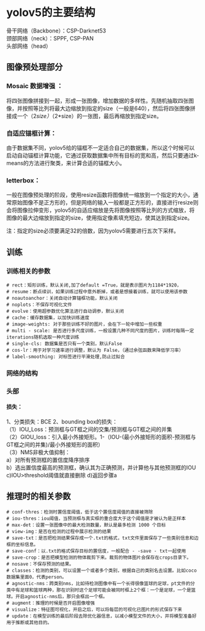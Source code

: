 # yolov5的主要结构

骨干网络（Backbone）：CSP-Darknet53  
颈部网络（neck）：SPPF, CSP-PAN  
头部网络（head）

## 图像预处理部分

### Mosaic 数据增强 ：

将四张图像拼接到一起，形成一张图像，增加数据的多样性。先随机抽取四张图像，并按照等比列将最大边缩放到指定的size（一般是640），然后将四张图像拼接成一个（2*size）*（2*size）的一张图，最后再缩放到指定size。 


### 自适应锚框计算：

由于数据集不同，yolov5给的锚框不一定适合自己的数据集，所以这个时候可以启动自动锚框计算功能，它通过获取数据集中所有目标的宽和高，然后只要通过k-means的方法进行聚类，来计算合适的锚框大小。

### letterbox：

一般在图像预处理的阶段，使用resize函数将图像统一缩放到一个指定的大小，通常原始图像不是正方形的，但是网络的输入一般都是正方形的，直接进行resize则会将图像拉伸变形，yolov5的自适应缩放是先将图像按照等比列的方式缩放，将图像的最大边缩放到指定的size，使用指定像素填充短边，使其达到指定size。

注：指定的size必须要满足32的倍数，因为yolov5需要进行五次下采样。

## 训练

### 训练相关的参数

	# rect：矩形训练，默认关闭,加了default =True，就是表示图片为1184*1920，
	# resume：断点续训，如果训练过程中意外断掉，或者是想接着训练，就可以使用该参数
	# noautoanchor：关闭自动计算锚框功能，默认关闭
	# noplots：不保存可视化文件
	# evolve：使用超参数优化算法进行自动调参，默认关闭
	# cache：缓存数据集，以加快训练速度
	# image-weights: 对于那些训练不好的图片，会在下一轮中增加一些权重
	# multi - scale: 是否进行多尺度训练，一般设置几种不同尺度的图片，训练时每隔一定iterations随机选取一种尺度训练
	# single-cls: 数据集是否只有一个类别，默认False
	# cos-lr：用于对学习速率进行调整，默认为 False，（通过余弦函数来降低学习率）
	# label-smoothing: 对标签进行平滑处理,防止过拟合

### 网络的结构

### 头部

#### 损失：
1、分类损失：BCE
2、bounding box的损失：  
（1）IOU_Loss：预测框与GT框之间的交集/预测框与GT框之间的并集  
（2）GIOU_loss：引入最小外接矩形。1-（IOU-(最小外接矩形的面积-预测框与GT框之间的并集)/最小外接矩形的面积）   
（3）NMS非极大值抑制：  
   a）对所有预测框的置信度降序排序  
   b）选出置信度最高的预测框，确认其为正确预测，并计算他与其他预测框的IOU   
   c)IOU>threshold阈值就直接删除
   d)返回步骤a
   
## 推理时的相关参数

	# conf-thres：检测时置信度阈值，低于这个置信度阈值的直接被筛除
	# iou-thres：iou阈值，当预测框与真实框的重合度大于这个阈值是才被认为是正样本
    # max-det：设置一张图像中的最大检测数量，默认是最多检测 1000 个目标
    # view-img：是否在检测的过程中展示检测的结果
    # save-txt：是否把检测结果保存成一个.txt的格式，txt文件里面保存了一些类别信息和边框的坐标信息。
    # save-conf：以.txt的格式保存目标的置信度，一般配合 - -save - txt一起使用
    # save-crop：是否把模型检测的物体裁剪下来。裁剪的物体图片会保存在crops目录下。
    # nosave：不保存预测的结果。
    # classes：检测的类别，可以设置一个或者多个类别，根据自己的类别名去设置。比如coco数据集里面0，代表person。
    # agnostic-nms：跨类别nms，比如待检测图像中有一个长得很像篮球的足球，pt文件的分类中有足球和篮球两种，那在识别时这个足球可能会被同时框上2个框：一个是足球，一个是篮球。开启agnostic-nms后，那只会框出一个框。
    # augment：推理的时候是否开启图像增强
    # visualize：特征图可视化，开启之后，可以将每层的可视化已图片的形式保存下来
    # update：在模型训练的最后阶段去除优化器信息，以减小模型文件的大小，并将模型准备好用于推断或其他目的。

